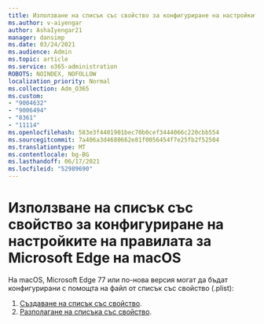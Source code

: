 ```yaml
---
title: Използване на списък със свойство за конфигуриране на настройките на правилата за Microsoft Edge на macOS
ms.author: v-aiyengar
author: AshaIyengar21
manager: dansimp
ms.date: 03/24/2021
ms.audience: Admin
ms.topic: article
ms.service: o365-administration
ROBOTS: NOINDEX, NOFOLLOW
localization_priority: Normal
ms.collection: Adm_O365
ms.custom:
- "9004632"
- "9006494"
- "8361"
- "11114"
ms.openlocfilehash: 583e3f4401901bec70b0cef3444066c220cbb554
ms.sourcegitcommit: 7a406a3d4680662e81f0056454f7e25fb2f52504
ms.translationtype: MT
ms.contentlocale: bg-BG
ms.lasthandoff: 06/17/2021
ms.locfileid: "52989690"
---
```

# <a name="use-a-property-list-to-configure-the-policy-settings-for-microsoft-edge-on-macos"></a>Използване на списък със свойство за конфигуриране на настройките на правилата за Microsoft Edge на macOS

На macOS, Microsoft Edge 77 или по-нова версия могат да бъдат конфигурирани с помощта на файл от списък със свойство (.plist):

1. [Създаване на списък със свойство](https://go.microsoft.com/fwlink/?linkid=2134726).
1. [Разполагане на списъка със свойство](https://go.microsoft.com/fwlink/?linkid=2134727).
